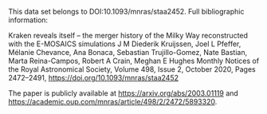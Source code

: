This data set belongs to DOI:10.1093/mnras/staa2452. Full bibliographic information:

Kraken reveals itself – the merger history of the Milky Way reconstructed with the E-MOSAICS simulations 
J M Diederik Kruijssen, Joel L Pfeffer, Mélanie Chevance, Ana Bonaca, Sebastian Trujillo-Gomez, Nate Bastian, Marta Reina-Campos, Robert A Crain, Meghan E Hughes
Monthly Notices of the Royal Astronomical Society, Volume 498, Issue 2, October 2020, Pages 2472–2491, https://doi.org/10.1093/mnras/staa2452

The paper is publicly available at https://arxiv.org/abs/2003.01119 and https://academic.oup.com/mnras/article/498/2/2472/5893320.
